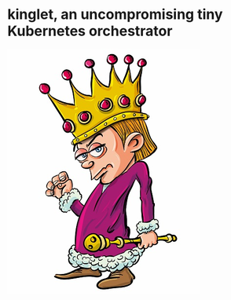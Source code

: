 # kinglet, an uncompromising tiny Kubernetes orchestrator

![alt text](https://github.com/labyrinthinesecurity/kinglet/blob/main/Kinglet%20tiny.jpeg?raw=true)
